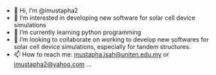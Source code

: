 - 👋 Hi, I’m @imustapha2
- 👀 I’m interested in developing new software for solar cell device simulations
- 🌱 I’m currently learning python programming
- 💞️ I’m looking to collaborate on working to develop new softwares for solar cell device simulations, especially for tandem structures.
- 📫 How to reach me: mustapha.isah@uniten.edu.my or imustapha2@yahoo.com ...

<!---
imustapha2/imustapha2 is a ✨ special ✨ repository because its `README.md` (this file) appears on your GitHub profile.
You can click the Preview link to take a look at your changes.
--->
